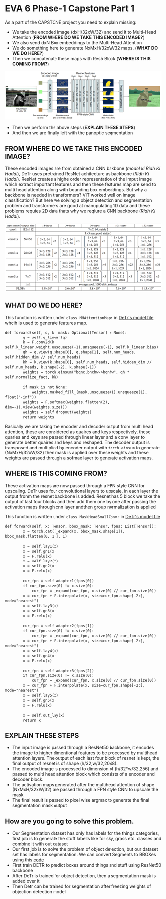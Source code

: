# EVA 6 Phase-1 Capstone Part 1

As a part of the CAPSTONE project you need to explain missing:
* We take the encoded image (dxH/32xW/32) and send it to Multi-Head Attention (**FROM WHERE DO WE TAKE THIS ENCODED IMAGE?**)
* We also send dxN Box embeddings to the Multi-Head Attention
* We do something here to generate NxMxH/32xW/32 maps. (**WHAT DO WE DO HERE?**)
* Then we concatenate these maps with Res5 Block (**WHERE IS THIS COMING FROM?**)

![alt](images/arch.png)

* Then we perform the above steps (**EXPLAIN THESE STEPS**)
* And then we are finally left with the panoptic segmentation


FROM WHERE DO WE TAKE THIS ENCODED IMAGE?
-------------------

These encoded images are from obtained a CNN bakbone (*model ki Ridh Ki Haddi*), DeTr uses pretrained ResNet achitecture as backbone (*Ridh Ki Haddi*). ResNet creates a highe order representation of the imput image which extract important features and then these features map are send to multi head attention along with bounding box embeddings. But why a backbone is needed in transformers? VIT worked well on image classification? But here we solving a object detection and segmentation problem and transformers are good at manupulating 1D data and these problems requies 2D data thats why we reqiure a CNN  backbone (*Ridh Ki Haddi*).

![](images/resnet-architectures-34-101.png)


WHAT DO WE DO HERE?
-----------------

This function is written under `class MHAttentionMap:` in [DeTr's model file](https://github.com/facebookresearch/detr/blob/master/models/segmentation.py) whcih is used to generate features map.
```
def forward(self, q, k, mask: Optional[Tensor] = None):
        q = self.q_linear(q)
        k = F.conv2d(k, self.k_linear.weight.unsqueeze(-1).unsqueeze(-1), self.k_linear.bias)
        qh = q.view(q.shape[0], q.shape[1], self.num_heads, self.hidden_dim // self.num_heads)
        kh = k.view(k.shape[0], self.num_heads, self.hidden_dim // self.num_heads, k.shape[-2], k.shape[-1])
        weights = torch.einsum("bqnc,bnchw->bqnhw", qh * self.normalize_fact, kh)

        if mask is not None:
            weights.masked_fill_(mask.unsqueeze(1).unsqueeze(1), float("-inf"))
        weights = F.softmax(weights.flatten(2), dim=-1).view(weights.size())
        weights = self.dropout(weights)
        return weights
```
Basically we are taking the encoder and decoder output from multi head attention, these are considered as quaires and keys respectively, these quaries and keys are passed through linear layer and a conv layer to generate better quaires and keys and reshaped. The decoder output is transposed and multiplied by encoder output with `torch.einsum` to generate  (NxMxH/32xW/32) then mask is applied over these weights and these weights are passed through a sofmax layer to generate activation maps.


WHERE IS THIS COMING FROM?
-------------------

These activation maps are now passed through a FPN style CNN for upscaling. DeTr uses four convolutional layers to upscale, in each layer the output fronm the resnet backbone is added. Resnet has 5 block we take the output of last four blocks and then add them one by one after passing the activation maps through cnn layer andthen group normalization is applied 

This function is written under `class MaskHeadSmallConv:` in [DeTr's model file](https://github.com/facebookresearch/detr/blob/master/models/segmentation.py) 

```
def forward(self, x: Tensor, bbox_mask: Tensor, fpns: List[Tensor]):
        x = torch.cat([_expand(x, bbox_mask.shape[1]), bbox_mask.flatten(0, 1)], 1)

        x = self.lay1(x)
        x = self.gn1(x)
        x = F.relu(x)
        x = self.lay2(x)
        x = self.gn2(x)
        x = F.relu(x)

        cur_fpn = self.adapter1(fpns[0])
        if cur_fpn.size(0) != x.size(0):
            cur_fpn = _expand(cur_fpn, x.size(0) // cur_fpn.size(0))
        x = cur_fpn + F.interpolate(x, size=cur_fpn.shape[-2:], mode="nearest")
        x = self.lay3(x)
        x = self.gn3(x)
        x = F.relu(x)

        cur_fpn = self.adapter2(fpns[1])
        if cur_fpn.size(0) != x.size(0):
            cur_fpn = _expand(cur_fpn, x.size(0) // cur_fpn.size(0))
        x = cur_fpn + F.interpolate(x, size=cur_fpn.shape[-2:], mode="nearest")
        x = self.lay4(x)
        x = self.gn4(x)
        x = F.relu(x)

        cur_fpn = self.adapter3(fpns[2])
        if cur_fpn.size(0) != x.size(0):
            cur_fpn = _expand(cur_fpn, x.size(0) // cur_fpn.size(0))
        x = cur_fpn + F.interpolate(x, size=cur_fpn.shape[-2:], mode="nearest")
        x = self.lay5(x)
        x = self.gn5(x)
        x = F.relu(x)

        x = self.out_lay(x)
        return x
```

EXPLAIN THESE STEPS
------------------

- The input image is passed through a ResNet50 backbone, it encodes the image to higher dimentional features to be processed by multihead attention layers. The output of each last four block of resnet is kept, the final output of resnet is of shape (h/32,w/32,2048).
- The encoded image is processed to dimension of (h/32*w/32,256) and passed to multi head attention block which consists of a encoder and decoder block.
- The activation maps generated after the multihead attention of shape (NxMxH/32xW/32) are passed through a FPN style CNN to upscale the mask
- The final result is passed to pixel wise argmax to generate the final segmentation mask output


How are you going to solve this problem.
--------------------

- Our Segmentation dataset has only has labels for the things categories, first job is to generate the stuff labells like for sky, grass etc. classes and combine it with out dataset
- Our first job is to solve the problem of object detection, but our dataset set has labels for segmentation. We can convert Segments to BBOXes using this [code](https://docs.opencv.org/3.0-beta/doc/py_tutorials/py_imgproc/py_contours/py_contour_features/py_contour_features.html#contour-features)
- First train DETR to predict boxes around things and stuff using ResNet50 backbone
- After DeTr is trained for object detection, then a segmentation mask is added over it
- Then Detr can be trained for segmentation after freezing weights of objection detection model


